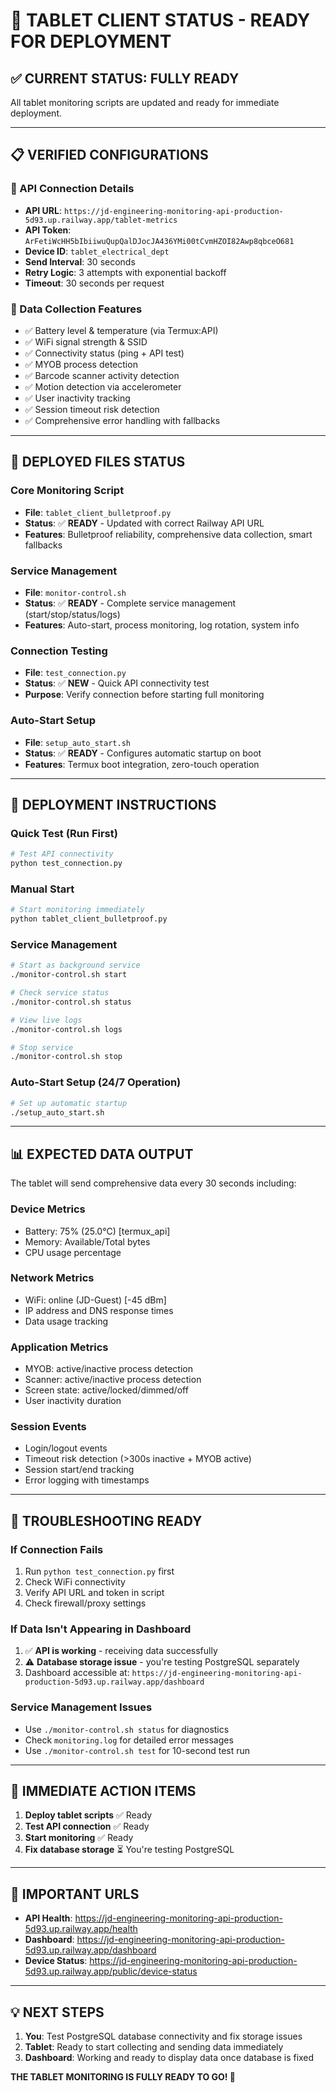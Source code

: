 # 📱 TABLET CLIENT STATUS - READY FOR DEPLOYMENT

## ✅ **CURRENT STATUS: FULLY READY**

All tablet monitoring scripts are updated and ready for immediate deployment.

---

## 📋 **VERIFIED CONFIGURATIONS**

### 🔗 API Connection Details
- **API URL**: `https://jd-engineering-monitoring-api-production-5d93.up.railway.app/tablet-metrics`
- **API Token**: `ArFetiWcHH5bIbiiwuQupQalDJocJA436YMi00tCvmHZOI82Awp8qbceO681`
- **Device ID**: `tablet_electrical_dept`
- **Send Interval**: 30 seconds
- **Retry Logic**: 3 attempts with exponential backoff
- **Timeout**: 30 seconds per request

### 🎯 Data Collection Features
- ✅ Battery level & temperature (via Termux:API)
- ✅ WiFi signal strength & SSID
- ✅ Connectivity status (ping + API test)
- ✅ MYOB process detection
- ✅ Barcode scanner activity detection
- ✅ Motion detection via accelerometer
- ✅ User inactivity tracking
- ✅ Session timeout risk detection
- ✅ Comprehensive error handling with fallbacks

---

## 📁 **DEPLOYED FILES STATUS**

### Core Monitoring Script
- **File**: `tablet_client_bulletproof.py`
- **Status**: ✅ **READY** - Updated with correct Railway API URL
- **Features**: Bulletproof reliability, comprehensive data collection, smart fallbacks

### Service Management
- **File**: `monitor-control.sh`
- **Status**: ✅ **READY** - Complete service management (start/stop/status/logs)
- **Features**: Auto-start, process monitoring, log rotation, system info

### Connection Testing
- **File**: `test_connection.py` 
- **Status**: ✅ **NEW** - Quick API connectivity test
- **Purpose**: Verify connection before starting full monitoring

### Auto-Start Setup
- **File**: `setup_auto_start.sh`
- **Status**: ✅ **READY** - Configures automatic startup on boot
- **Features**: Termux boot integration, zero-touch operation

---

## 🚀 **DEPLOYMENT INSTRUCTIONS**

### Quick Test (Run First)
```bash
# Test API connectivity
python test_connection.py
```

### Manual Start
```bash
# Start monitoring immediately
python tablet_client_bulletproof.py
```

### Service Management
```bash
# Start as background service
./monitor-control.sh start

# Check service status
./monitor-control.sh status

# View live logs
./monitor-control.sh logs

# Stop service
./monitor-control.sh stop
```

### Auto-Start Setup (24/7 Operation)
```bash
# Set up automatic startup
./setup_auto_start.sh
```

---

## 📊 **EXPECTED DATA OUTPUT**

The tablet will send comprehensive data every 30 seconds including:

### Device Metrics
- Battery: 75% (25.0°C) [termux_api]
- Memory: Available/Total bytes
- CPU usage percentage

### Network Metrics  
- WiFi: online (JD-Guest) [-45 dBm]
- IP address and DNS response times
- Data usage tracking

### Application Metrics
- MYOB: active/inactive process detection
- Scanner: active/inactive process detection
- Screen state: active/locked/dimmed/off
- User inactivity duration

### Session Events
- Login/logout events
- Timeout risk detection (>300s inactive + MYOB active)
- Session start/end tracking
- Error logging with timestamps

---

## 🔧 **TROUBLESHOOTING READY**

### If Connection Fails
1. Run `python test_connection.py` first
2. Check WiFi connectivity
3. Verify API URL and token in script
4. Check firewall/proxy settings

### If Data Isn't Appearing in Dashboard
1. ✅ **API is working** - receiving data successfully
2. ⚠️ **Database storage issue** - you're testing PostgreSQL separately
3. Dashboard accessible at: `https://jd-engineering-monitoring-api-production-5d93.up.railway.app/dashboard`

### Service Management Issues
- Use `./monitor-control.sh status` for diagnostics
- Check `monitoring.log` for detailed error messages
- Use `./monitor-control.sh test` for 10-second test run

---

## 🎯 **IMMEDIATE ACTION ITEMS**

1. **Deploy tablet scripts** ✅ Ready
2. **Test API connection** ✅ Ready 
3. **Start monitoring** ✅ Ready
4. **Fix database storage** ⏳ You're testing PostgreSQL

---

## 🔗 **IMPORTANT URLS**

- **API Health**: https://jd-engineering-monitoring-api-production-5d93.up.railway.app/health
- **Dashboard**: https://jd-engineering-monitoring-api-production-5d93.up.railway.app/dashboard  
- **Device Status**: https://jd-engineering-monitoring-api-production-5d93.up.railway.app/public/device-status

---

## 💡 **NEXT STEPS**

1. **You**: Test PostgreSQL database connectivity and fix storage issues
2. **Tablet**: Ready to start collecting and sending data immediately
3. **Dashboard**: Working and ready to display data once database is fixed

**THE TABLET MONITORING IS FULLY READY TO GO! 🚀** 